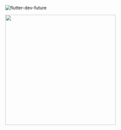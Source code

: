 
![flutter-dev-future](https://github.com/KavyaMistry369/KavyaMistry369/assets/130814792/c815d088-02fa-4626-ac40-6ccfd276d4f3)

<img src="https://github.com/KavyaMistry369/KavyaMistry369/assets/130814792/79567757-56ed-43c1-b060-aea7f6ff2dd5" width="350px" height="350px">


